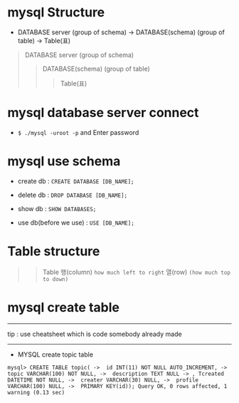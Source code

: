 # mysql Structure

- DATABASE server (group of schema) -> DATABASE(schema) (group of table) -> Table(표)

> DATABASE server (group of schema)
> > DATABASE(schema) (group of table)
> > > Table(표)

# mysql database server connect

- `$ ./mysql -uroot -p` and Enter password

# mysql use schema

- create db : `CREATE DATABASE [DB_NAME];`

- delete db : `DROP DATABASE [DB_NAME];`

- show db : `SHOW DATABASES;`

- use db(before we use) : `USE [DB_NAME];`

# Table structure

> > Table
> 행(column) `how much left to right`
> 열(row) `(how much top to down)`

# mysql create table 

---

tip : use cheatsheet which is code somebody already made

---

 - MYSQL create topic table

 `mysql> CREATE TABLE topic(
    ->  id INT(11) NOT NULL AUTO_INCREMENT,
    ->  topic VARCHAR(100) NOT NULL,
    ->  description TEXT NULL
    -> , Tcreated DATETIME NOT NULL,
    ->  creater VARCHAR(30) NULL,
    ->  profile VARCHAR(100) NULL,
    ->  PRIMARY KEY(id));
Query OK, 0 rows affected, 1 warning (0.13 sec)
`
